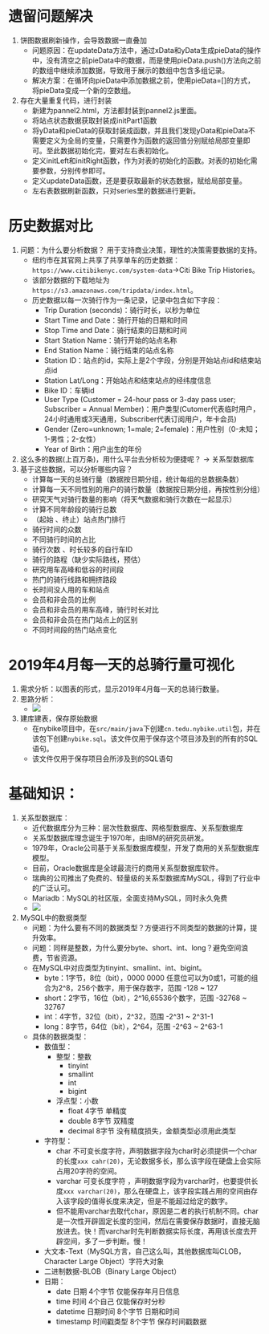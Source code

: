 # 遗留问题解决

1. 饼图数据刷新操作，会导致数据一直叠加
   - 问题原因：在updateData方法中，通过xData和yData生成pieData的操作中，没有清空之前pieData中的数据，而是使用pieData.push()方法向之前的数组中继续添加数据，导致用于展示的数组中包含多组记录。
   - 解决方案：在循环向pieData中添加数据之前，使用pieData=[]的方式，将pieData变成一个新的空数组。
2. 存在大量重复代码，进行封装
   - 新建为pannel2.html，方法都封装到pannel2.js里面。
   - 将站点状态数据获取封装成initPart1函数
   - 将yData和pieData的获取封装成函数，并且我们发现yData和pieData不需要定义为全局的变量，只需要作为函数的返回值分别赋给局部变量即可。至此数据初始化完，要对左右表初始化。
   - 定义initLeft和initRight函数，作为对表的初始化的函数。对表的初始化需要参数，分别传参即可。
   - 定义updateData函数，还是要获取最新的状态数据，赋给局部变量。
   - 左右表数据刷新函数，只对series里的数据进行更新。

#  历史数据对比

1. 问题：为什么要分析数据？ 用于支持商业决策，理性的决策需要数据的支持。
   - 纽约市在其官网上共享了共享单车的历史数据：`https://www.citibikenyc.com/system-data`->Citi Bike Trip Histories。
   - 该部分数据的下载地址为`https://s3.amazonaws.com/tripdata/index.html`。
   - 历史数据以每一次骑行作为一条记录，记录中包含如下字段：
     - Trip Duration (seconds)：骑行时长，以秒为单位
     - Start Time and Date：骑行开始的日期和时间
     - Stop Time and Date：骑行结束的日期和时间
     - Start Station Name：骑行开始的站点名称
     - End Station Name：骑行结束的站点名称
     - Station ID：站点的id，实际上是2个字段，分别是开始站点id和结束站点id
     - Station Lat/Long：开始站点和结束站点的经纬度信息
     - Bike ID：车辆id
     - User Type (Customer = 24-hour pass or 3-day pass user; Subscriber = Annual Member)：用户类型(Cutomer代表临时用户，24小时通用或3天通用，Subscriber代表订阅用户，年卡会员)
     - Gender (Zero=unknown; 1=male; 2=female)：用户性别（0-未知；1-男性；2-女性）
     - Year of Birth：用户出生的年份
2. 这么多的数据(上百万条)，用什么平台去分析较为便捷呢？ -> 关系型数据库
3. 基于这些数据，可以分析哪些内容？
   - 计算每一天的总骑行量（数据按日期分组，统计每组的总数据条数）
   - 计算每一天不同性别的用户的骑行数量（数据按日期分组，再按性别分组）
   - 研究天气对骑行数量的影响（将天气数据和骑行次数在一起显示）
   - 计算不同年龄段的骑行总数
   - （起始 、终止）站点热门排行
   - 骑行时间的众数
   - 不同骑行时间的占比
   - 骑行次数 、时长较多的自行车ID
   - 骑行的路程（缺少实际路线，预估）
   - 研究用车高峰和低谷的时间段
   - 热门的骑行线路和拥挤路段
   - 长时间没人用的车和站点
   - 会员和非会员的比例
   - 会员和非会员的用车高峰，骑行时长对比
   - 会员和非会员在热门站点上的区别
   - 不同时间段的热门站点变化

# 2019年4月每一天的总骑行量可视化

1. 需求分析：以图表的形式，显示2019年4月每一天的总骑行数量。
2. 思路分析：
   - ![](https://img.99couple.top/20200602152659.png)
3. 建库建表，保存原始数据
   - 在nybike项目中，在`src/main/java`下创建`cn.tedu.nybike.util`包，并在该包下创建`nybike.sql`。该文件仅用于保存这个项目涉及到的所有的SQL语句。
   - 该文件仅用于保存项目会所涉及到的SQL语句

# 基础知识：

1. 关系型数据库：
   - 近代数据库分为三种：层次性数据库、网格型数据库、关系型数据库
   - 关系型数据库理念诞生于1970年，由IBM的研究员研发。
   - 1979年，Oracle公司基于关系型数据库模型，开发了商用的关系型数据库模型。
   - 目前，Oracle数据库是全球最流行的商用关系型数据库软件。
   - 瑞典的公司推出了免费的、轻量级的关系型数据库MySQL，得到了行业中的广泛认可。
   - Mariadb：MySQL的社区版，全面支持MySQL，同时永久免费
   - ![](https://img.99couple.top/20200602143456.png)
2. MySQL中的数据类型
   - 问题：为什么要有不同的数据类型？方便进行不同类型的数据的计算，提升效率。
   - 问题：同样是整数，为什么要分byte、short、int、long？避免空间浪费，节省资源。
   - 在MySQL中对应类型为tinyint、smallint、int、bigint。
     - byte：1字节，8位（bit），0000 0000 任意位可以为0或1，可能的组合为2^8，256个数字，用于保存数字，范围 -128 ~ 127
     - short：2字节，16位（bit），2^16,65536个数字，范围 -32768 ~ 32767
     - int：4字节，32位（bit），2^32，范围 -2^31 ~ 2^31-1
     - long：8字节，64位（bit），2^64，范围 -2^63 ~ 2^63-1
   - 具体的数据类型：
     - 数值型：
       - 整型：整数
         - tinyint
         - smallint
         - int
         - bigint
       - 浮点型：小数
         - float 4字节 单精度
         - double 8字节 双精度
         - decimal 8字节  没有精度损失，金额类型必须用此类型
     - 字符型：
       - char 不可变长度字符，声明数据字段为char时必须提供一个char的长度`xxx cahr(20)`，无论数据多长，那么该字段在硬盘上会实际占用20字符的空间。
       - varchar 可变长度字符 ，声明数据字段为varchar时，也要提供长度`xxx varchar(20)`，那么在硬盘上，该字段实践占用的空间由存入该字段的值得长度来决定，但是不能超过给定的数字。
       - 但不能用varchar去取代char，原因是二者的执行机制不同。char是一次性开辟固定长度的空间，然后在需要保存数据时，直接无脑放进去。快！而varchar时先判断数据实际长度，再用该长度去开辟空间，多了一步判断。慢！
     - 大文本-Text（MySQL方言，自己这么叫，其他数据库叫CLOB，Character Large Object）字符大对象
     - 二进制数据-BLOB（Binary Large Object）
     - 日期：
       - date 日期 4个字节 仅能保存年月日信息
       - time 时间 4个自己 仅能保存时分秒
       - datetime 日期时间 8个字节 日期和时间
       - timestamp 时间戳类型 8个字节 保存时间戳数据